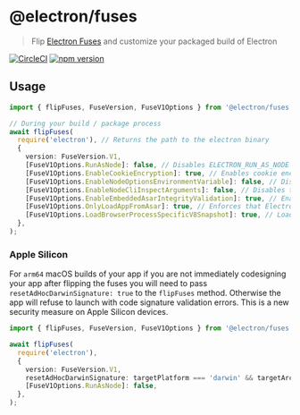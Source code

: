 # @electron/fuses

> Flip [Electron Fuses](https://github.com/electron/electron/blob/master/docs/tutorial/fuses.md) and customize your packaged build of Electron

[![CircleCI](https://circleci.com/gh/electron/fuses.svg?style=shield)](https://circleci.com/gh/electron/fuses)
[![npm version](http://img.shields.io/npm/v/@electron/fuses.svg)](https://npmjs.org/package/@electron/fuses)

## Usage

```typescript
import { flipFuses, FuseVersion, FuseV1Options } from '@electron/fuses';

// During your build / package process
await flipFuses(
  require('electron'), // Returns the path to the electron binary
  {
    version: FuseVersion.V1,
    [FuseV1Options.RunAsNode]: false, // Disables ELECTRON_RUN_AS_NODE
    [FuseV1Options.EnableCookieEncryption]: true, // Enables cookie encryption
    [FuseV1Options.EnableNodeOptionsEnvironmentVariable]: false, // Disables the NODE_OPTIONS environment variable
    [FuseV1Options.EnableNodeCliInspectArguments]: false, // Disables the --inspect and --inspect-brk family of CLI options
    [FuseV1Options.EnableEmbeddedAsarIntegrityValidation]: true, // Enables validation of the app.asar archive on macOS
    [FuseV1Options.OnlyLoadAppFromAsar]: true, // Enforces that Electron will only load your app from "app.asar" instead of its normal search paths
    [FuseV1Options.LoadBrowserProcessSpecificV8Snapshot]: true, // Loads V8 Snapshot from `browser_v8_context_snapshot.bin` for the browser process
  },
);
```

### Apple Silicon

For `arm64` macOS builds of your app if you are not immediately codesigning your app after flipping
the fuses you will need to pass `resetAdHocDarwinSignature: true` to the `flipFuses` method.  Otherwise
the app will refuse to launch with code signature validation errors.  This is a new security measure on
Apple Silicon devices.

```typescript
import { flipFuses, FuseVersion, FuseV1Options } from '@electron/fuses';

await flipFuses(
  require('electron'),
  {
    version: FuseVersion.V1,
    resetAdHocDarwinSignature: targetPlatform === 'darwin' && targetArch === 'arm64',
    [FuseV1Options.RunAsNode]: false,
  },
);
```
